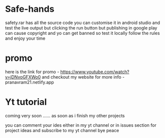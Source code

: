 # Safe-hands


safety.rar has all the source code you can customise it in android studio and test the live output but clicking the run button but publishing in google play can cause 
copyright and yo can get banned so test it locally follow the rules and enjoy your time 


# promo 

 here is the link for promo - https://www.youtube.com/watch?v=jDNvoGFXWo0
 and checkout my website for more info - pranavram21.netlify.app

# Yt tutorial 

coming very soon ...... as soon as i finish my other projects 

you can comment your ides either in my yt channel or in issues section for project ideas and subscribe to my yt channel bye peace 
